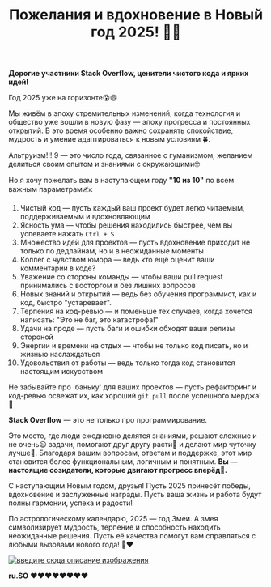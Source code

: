 ﻿---
title: "Пожелания и вдохновение в Новый год 2025! &#127881;&#128013;"
se.owner.user_id: 264178
se.owner.display_name: "Dev18"
se.owner.link: "https://ru.meta.stackoverflow.com/users/264178/dev18"
se.link: "https://ru.meta.stackoverflow.com/questions/14483/%d0%9f%d0%be%d0%b6%d0%b5%d0%bb%d0%b0%d0%bd%d0%b8%d1%8f-%d0%b8-%d0%b2%d0%b4%d0%be%d1%85%d0%bd%d0%be%d0%b2%d0%b5%d0%bd%d0%b8%d0%b5-%d0%b2-%d0%9d%d0%be%d0%b2%d1%8b%d0%b9-%d0%b3%d0%be%d0%b4-2025"
se.question_id: 14483
se.post_type: question
---
<p><strong>Дорогие участники Stack Overflow, ценители чистого кода и ярких идей!</strong></p>
<p>Год 2025 уже на горизонте😮😅</p>
<p>Мы живём в эпоху стремительных изменений, когда технология и общество уже вошли в новую фазу — эпоху прогресса и постоянных открытий. В это время особенно важно сохранять спокойствие, мудрость и умение адаптироваться к новым условиям 🍀.</p>
<p>Альтруизм!!! 9 — это число года, связанное с гуманизмом, желанием делиться своим опытом и знаниями с окружающими🤓</p>
<p>Но я хочу пожелать вам в наступающем году <strong>&quot;10 из 10&quot;</strong> по всем важным параметрам✍️:</p>
<ol>
<li>Чистый код — пусть каждый ваш проект будет легко читаемым,
поддерживаемым и вдохновляющим</li>
<li>Ясность ума — чтобы решения находились быстрее, чем вы успеваете нажать <code>Ctrl + S</code></li>
<li>Множество идей для проектов — пусть вдохновение приходит не только по дедлайнам, но и в неожиданные моменты</li>
<li>Коллег с чувством юмора — ведь кто ещё оценит ваши комментарии в коде?</li>
<li>Уважение со стороны команды — чтобы ваши pull request принимались с восторгом и без лишних вопросов</li>
<li>Новых знаний и открытий — ведь без обучения программист, как и код, быстро &quot;устаревает&quot;.</li>
<li>Терпения на код-ревью — и поменьше тех случаев, когда хочется написать: &quot;Это не баг, это катастрофа!&quot;</li>
<li>Удачи на проде — пусть баги и ошибки обходят ваши релизы стороной</li>
<li>Энергии и времени на отдых — чтобы не только код писать, но и жизнью наслаждаться</li>
<li>Удовольствия от работы — ведь только тогда код становится настоящим искусством</li>
</ol>
<p>Не забывайте про 'баньку' для ваших проектов — пусть рефакторинг и код-ревью освежат их, как хороший <code>git pull</code> после успешного мерджа!🙂</p>
<p><strong>Stack Overflow</strong> — это не только про программирование.</p>
<p>Это место, где люди ежедневно делятся знаниями, решают сложные и не очень😃 задачи, помогают друг другу расти💪 и делают мир чуточку лучше🤗. Благодаря вашим вопросам, ответам и поддержке, этот мир становится более функциональным, логичным и понятным. <strong>Вы — настоящие созидатели, которые двигают прогресс вперёд💯.</strong></p>
<p>С наступающим Новым годом, друзья! Пусть 2025 принесёт победы, вдохновение и заслуженные награды. Пусть ваша жизнь и работа будут полны гармонии, успеха и радости!</p>
<p>По астрологическому календарю, 2025 — год Змеи. А змея символизирует мудрость, терпение и способность находить неожиданные решения. Пусть её качества помогут вам справляться с любыми вызовами нового года! 🐍❤️</p>
<p><a href="https://i.sstatic.net/8Mpp6IqT.jpg" rel="nofollow noreferrer"><img src="https://i.sstatic.net/8Mpp6IqT.jpg" alt="введите сюда описание изображения" /></a></p>
<p><strong>ru.SO</strong> ❤️❤️❤️❤️❤️❤️❤️❤️</p>
